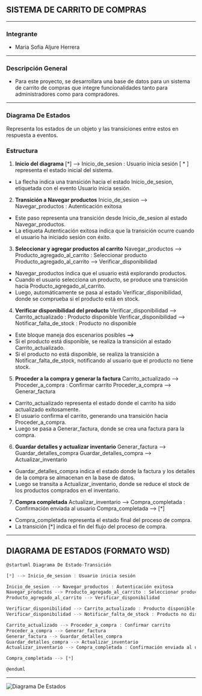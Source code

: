  ## **SISTEMA DE CARRITO DE COMPRAS** ##
 ------------------------------------------
 ### **Integrante** ###
 - Maria Sofia Aljure Herrera
 ------------------------------------------
 ### **Descripción General** ###
 - Para este proyecto, se desarrollara una base de datos para un sistema de carrito de compras que integre
 funcionalidades tanto para administradores como para compradores.
 -----------------------------------------
 ### **Diagrama De Estados** ###
Representa los estados de un objeto y las transiciones entre estos en respuesta a eventos.
### **Estructura** ###
1. **Inicio del diagrama**
[*] --> Inicio_de_sesion : Usuario inicia sesión
[ * ] representa el estado inicial del sistema.
- La flecha indica una transición hacia el estado Inicio_de_sesion, etiquetada con el evento Usuario inicia sesión.
2. **Transición a Navegar productos**
Inicio_de_sesion --> Navegar_productos : Autenticación exitosa
- Este paso representa una transición desde Inicio_de_sesion al estado Navegar_productos.
- La etiqueta Autenticación exitosa indica que la transición ocurre cuando el usuario ha iniciado sesión con éxito.
3. **Seleccionar y agregar productos al carrito**
Navegar_productos --> Producto_agregado_al_carrito : Seleccionar producto
Producto_agregado_al_carrito --> Verificar_disponibilidad
- Navegar_productos indica que el usuario está explorando productos.
- Cuando el usuario selecciona un producto, se produce una transición hacia Producto_agregado_al_carrito.
- Luego, automáticamente se pasa al estado Verificar_disponibilidad, donde se comprueba si el producto está en stock.
4. **Verificar disponibilidad del producto**
Verificar_disponibilidad --> Carrito_actualizado : Producto disponible
Verificar_disponibilidad --> Notificar_falta_de_stock : Producto no disponible
- Este bloque maneja dos escenarios posibles **-->**
- Si el producto está disponible, se realiza la transición al estado Carrito_actualizado.
- Si el producto no está disponible, se realiza la transición a Notificar_falta_de_stock, notificando al usuario que el producto no tiene stock.
5. **Proceder a la compra y generar la factura**
Carrito_actualizado --> Proceder_a_compra : Confirmar carrito
Proceder_a_compra --> Generar_factura
- Carrito_actualizado representa el estado donde el carrito ha sido actualizado exitosamente.
- El usuario confirma el carrito, generando una transición hacia Proceder_a_compra.
- Luego se pasa a Generar_factura, donde se crea una factura para la compra.
6. **Guardar detalles y actualizar inventario**
Generar_factura --> Guardar_detalles_compra
Guardar_detalles_compra --> Actualizar_inventario
- Guardar_detalles_compra indica el estado donde la factura y los detalles de la compra se almacenan en la base de datos.
- Luego se transita a Actualizar_inventario, donde se reduce el stock de los productos comprados en el inventario.
7. **Compra completada**
Actualizar_inventario --> Compra_completada : Confirmación enviada al usuario
Compra_completada --> [*]
- Compra_completada representa el estado final del proceso de compra.
- La transición [*] indica el fin del flujo del proceso de compra.
-------------------------------------------
 ## **DIAGRAMA DE ESTADOS (FORMATO WSD)** ##
```js
@startuml Diagrama De Estado-Transición

[*] --> Inicio_de_sesion : Usuario inicia sesión

Inicio_de_sesion --> Navegar_productos : Autenticación exitosa
Navegar_productos --> Producto_agregado_al_carrito : Seleccionar producto
Producto_agregado_al_carrito --> Verificar_disponibilidad

Verificar_disponibilidad --> Carrito_actualizado : Producto disponible
Verificar_disponibilidad --> Notificar_falta_de_stock : Producto no disponible

Carrito_actualizado --> Proceder_a_compra : Confirmar carrito
Proceder_a_compra --> Generar_factura
Generar_factura --> Guardar_detalles_compra
Guardar_detalles_compra --> Actualizar_inventario
Actualizar_inventario --> Compra_completada : Confirmación enviada al usuario

Compra_completada --> [*]

@enduml

```
-----------------------------------------
![Diagrama De Estados](image.png)
